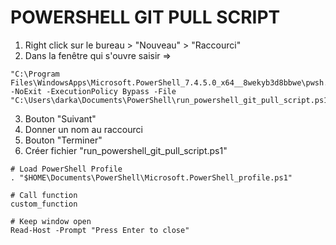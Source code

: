 # POWERSHELL GIT PULL SCRIPT
1. Right click sur le bureau > "Nouveau" > "Raccourci"
2. Dans la fenêtre qui s'ouvre saisir =>
```shell
"C:\Program Files\WindowsApps\Microsoft.PowerShell_7.4.5.0_x64__8wekyb3d8bbwe\pwsh.exe" -NoExit -ExecutionPolicy Bypass -File "C:\Users\darka\Documents\PowerShell\run_powershell_git_pull_script.ps1"
```
3. Bouton "Suivant"
4. Donner un nom au raccourci
5. Bouton "Terminer"
6. Créer fichier "run_powershell_git_pull_script.ps1"

```shell
# Load PowerShell Profile
. "$HOME\Documents\PowerShell\Microsoft.PowerShell_profile.ps1"

# Call function
custom_function

# Keep window open
Read-Host -Prompt "Press Enter to close"
```
